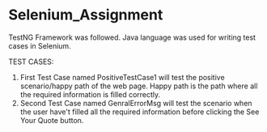 # Selenium_Assignment

TestNG Framework was followed. 
Java language was used for writing test cases in Selenium.

TEST CASES:
1) First Test Case named PositiveTestCase1 will test the positive scenario/happy path of the web page. Happy path is the path where all the required information is filled correctly.
2) Second Test Case named GenralErrorMsg will test the scenario when the user have't filled all the required information before clicking the See Your Quote button.
